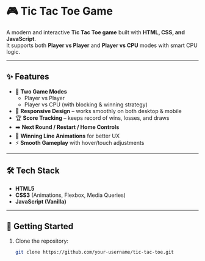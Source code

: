 # 🎮 Tic Tac Toe Game

A modern and interactive **Tic Tac Toe game** built with **HTML, CSS, and JavaScript**.  
It supports both **Player vs Player** and **Player vs CPU** modes with smart CPU logic.

---

## ✨ Features
- 🎯 **Two Game Modes**
  - Player vs Player
  - Player vs CPU (with blocking & winning strategy)
- 📱 **Responsive Design** – works smoothly on both desktop & mobile
- 🏆 **Score Tracking** – keeps record of wins, losses, and draws
- ➡️ **Next Round / Restart / Home Controls**
- 🎨 **Winning Line Animations** for better UX
- ⚡ **Smooth Gameplay** with hover/touch adjustments

---

## 🛠️ Tech Stack
- **HTML5**
- **CSS3** (Animations, Flexbox, Media Queries)
- **JavaScript (Vanilla)**

---

## 🚀 Getting Started
1. Clone the repository:
   ```bash
   git clone https://github.com/your-username/tic-tac-toe.git
